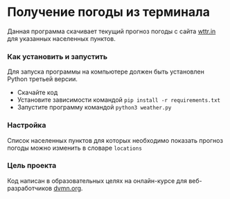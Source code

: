# Получение погоды из терминала

Данная программа скачивает текущий прогноз погоды с сайта [wttr.in](https://wttr.in/) для указанных населенных пунктов.

### Как установить и запустить

Для запуска программы на компьютере должен быть установлен Python третьей версии. 

- Скачайте код
- Установите зависимости командой `pip install -r requirements.txt`
- Запустите программу командой `python3 weather.py`

### Настройка

Список населенных пунктов для которых необходимо показать прогноз погоды можно изменить в словаре `locations`

### Цель проекта

Код написан в образовательных целях на онлайн-курсе для веб-разработчиков [dvmn.org](https://dvmn.org/).